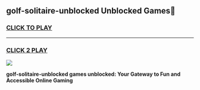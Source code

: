 
## golf-solitaire-unblocked Unblocked Games👋
<h3>
<a href="https://news.freeplayer.one?title=golf-solitaire-unblocked&ref=16F">CLICK TO PLAY</a></h3>
<hr>

<h3>
<a href="https://news.freeplayer.one?title=golf-solitaire-unblocked&ref=16F">CLICK 2 PLAY</a>
  
</h3>

<a href="https://news.freeplayer.one?title=golf-solitaire-unblocked&ref=16F/"><img src="https://clearcache.store/games.png"></a>


**golf-solitaire-unblocked games unblocked: Your Gateway to Fun and Accessible Online Gaming**
